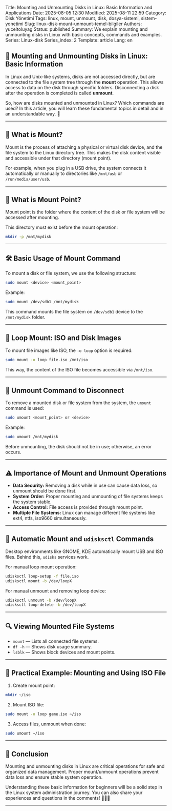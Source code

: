 Title: Mounting and Unmounting Disks in Linux: Basic Information and Applications
Date: 2025-08-05 12:30
Modified: 2025-08-11 22:59
Category: Disk Yönetimi
Tags: linux, mount, unmount, disk, dosya-sistemi, sistem-yonetimi
Slug: linux-disk-mount-unmount-temel-bilgiler
Authors: yuceltoluyag
Status: published
Summary: We explain mounting and unmounting disks in Linux with basic concepts, commands and examples.
Series: Linux-disk
Series_index: 2
Template: article
Lang: en

## 💽 Mounting and Unmounting Disks in Linux: Basic Information

In Linux and Unix-like systems, disks are not accessed directly, but are connected to the file system tree through the **mount** operation. This allows access to data on the disk through specific folders. Disconnecting a disk after the operation is completed is called **unmount**.

So, how are disks mounted and unmounted in Linux? Which commands are used? In this article, you will learn these fundamental topics in detail and in an understandable way. 🚀

---

## 🧐 What is Mount?

Mount is the process of attaching a physical or virtual disk device, and the file system to the Linux directory tree. This makes the disk content visible and accessible under that directory (mount point).

For example, when you plug in a USB drive, the system connects it automatically or manually to directories like `/mnt/usb` or `/run/media/user/usb`.

---

## 📂 What is Mount Point?

Mount point is the folder where the content of the disk or file system will be accessed after mounting.

This directory must exist before the mount operation:

```bash
mkdir -p /mnt/mydisk
```

---

## 🛠️ Basic Usage of Mount Command

To mount a disk or file system, we use the following structure:

```bash
sudo mount <device> <mount_point>
```

Example:

```bash
sudo mount /dev/sdb1 /mnt/mydisk
```

This command mounts the file system on `/dev/sdb1` device to the `/mnt/mydisk` folder.

---

## 📀 Loop Mount: ISO and Disk Images

To mount file images like ISO, the `-o loop` option is required:

```bash
sudo mount -o loop file.iso /mnt/iso
```

This way, the content of the ISO file becomes accessible via `/mnt/iso`.

---

## 📴 Unmount Command to Disconnect

To remove a mounted disk or file system from the system, the `umount` command is used:

```bash
sudo umount <mount_point> or <device>
```

Example:

```bash
sudo umount /mnt/mydisk
```

Before unmounting, the disk should not be in use; otherwise, an error occurs.

---

## ⚠️ Importance of Mount and Unmount Operations

* **Data Security:** Removing a disk while in use can cause data loss, so unmount should be done first.
* **System Order:** Proper mounting and unmounting of file systems keeps the system stable.
* **Access Control:** File access is provided through mount point.
* **Multiple File Systems:** Linux can manage different file systems like ext4, ntfs, iso9660 simultaneously.

---

## 🔄 Automatic Mount and `udisksctl` Commands

Desktop environments like GNOME, KDE automatically mount USB and ISO files. Behind this, `udisks` services work.

For manual loop mount operation:

```bash
udisksctl loop-setup -f file.iso
udisksctl mount -b /dev/loopX
```

For manual unmount and removing loop device:

```bash
udisksctl unmount -b /dev/loopX
udisksctl loop-delete -b /dev/loopX
```

---

## 🔍 Viewing Mounted File Systems

* `mount` — Lists all connected file systems.
* `df -h` — Shows disk usage summary.
* `lsblk` — Shows block devices and mount points.

---

## 🎯 Practical Example: Mounting and Using ISO File

1. Create mount point:

```bash
mkdir ~/iso
```

2. Mount ISO file:

```bash
sudo mount -o loop game.iso ~/iso
```

3. Access files, unmount when done:

```bash
sudo umount ~/iso
```

---

## 📝 Conclusion

Mounting and unmounting disks in Linux are critical operations for safe and organized data management. Proper mount/unmount operations prevent data loss and ensure stable system operation.

Understanding these basic information for beginners will be a solid step in the Linux system administration journey. You can also share your experiences and questions in the comments! 👨‍💻✨

---